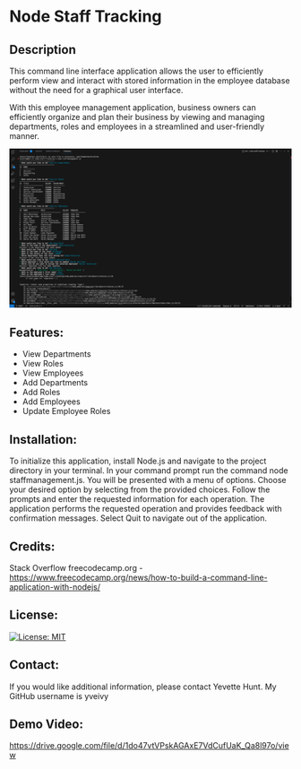 # Node Staff Tracking

## Description

This command line interface application allows the user to efficiently perform view and interact with stored information in the employee database without the need for a graphical user interface. 

With this employee management application, business owners can efficiently organize and plan their business by viewing and managing departments, roles and employees in a streamlined and user-friendly manner.

![alt text](./images/node-staff-management-screencapture.png)

## Features:

 - View Departments
 - View Roles
 - View Employees
 - Add Departments
 - Add Roles
 - Add Employees
 - Update Employee Roles

## Installation:

To initialize this application, install Node.js and navigate to the project directory in your terminal. In your command prompt run the command node staffmanagement.js. You will be presented with a menu of options. Choose your desired option by selecting from the provided choices. Follow the prompts and enter the requested information for each operation. The application performs the requested operation and provides feedback with confirmation messages. Select Quit to navigate out of the application.

## Credits: 
Stack Overflow
freecodecamp.org - https://www.freecodecamp.org/news/how-to-build-a-command-line-application-with-nodejs/

## License:

[![License: MIT](https://img.shields.io/badge/License-MIT-yellow.svg)](https://opensource.org/licenses/MIT)

## Contact:

If you would like additional information, please contact Yevette Hunt.
My GitHub username is yveivy

## Demo Video: 

https://drive.google.com/file/d/1do47vtVPskAGAxE7VdCufUaK_Qa8l97o/view